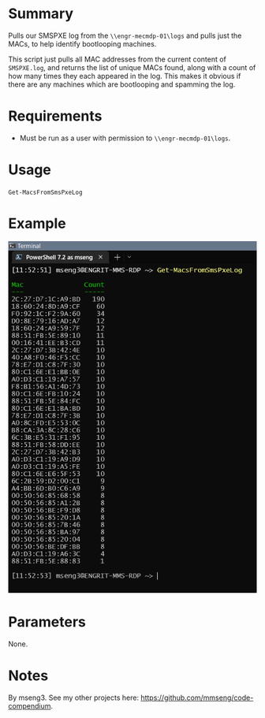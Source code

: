 # Summary
Pulls our SMSPXE log from the `\\engr-mecmdp-01\logs` and pulls just the MACs, to help identify bootlooping machines.  

This script just pulls all MAC addresses from the current content of `SMSPXE.log`, and returns the list of unique MACs found, along with a count of how many times they each appeared in the log. This makes it obvious if there are any machines which are bootlooping and spamming the log.  

# Requirements
- Must be run as a user with permission to `\\engr-mecmdp-01\logs`.  

# Usage
`Get-MacsFromSmsPxeLog`  

# Example
<img src=".\Get-MacsFromSmsPxeLog_example.png" />

# Parameters
None.  

# Notes
By mseng3. See my other projects here: https://github.com/mmseng/code-compendium.
